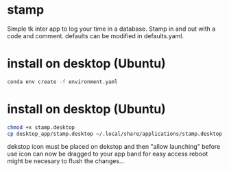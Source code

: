 # stamp
Simple tk inter app to log your time in a database. Stamp in and out with a code and comment. defaults can be modified in defaults.yaml.

# install on desktop (Ubuntu)
```bash
conda env create -f environment.yaml
```

# install on desktop (Ubuntu)
```bash
chmod +x stamp.desktop
cp desktop_app/stamp.desktop ~/.local/share/applications/stamp.desktop
```
dekstop icon must be placed on dekstop and then "allow launching" before use
icon can now be dragged to your app band for easy access
reboot might be necesary to flush the changes...
